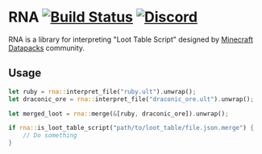 # RNA [![Build Status](https://travis-ci.com/oOBoomberOo/rna.svg?branch=master)](https://travis-ci.com/oOBoomberOo/rna) [![Discord](https://img.shields.io/discord/428791010244558850?color=blue&label=Discord&logo=discord)](https://discord.gg/56ySADc)

RNA is a library for interpreting "Loot Table Script" designed by [Minecraft Datapacks](https://discord.gg/56ySADc) community.

## Usage

```rust
let ruby = rna::interpret_file("ruby.ult").unwrap();
let draconic_ore = rna::interpret_file("draconic_ore.ult").unwrap();

let merged_loot = rna::merge(&[ruby, draconic_ore]).unwrap();
```

```rust
if rna::is_loot_table_script("path/to/loot_table/file.json.merge") {
    // Do something
}
```

